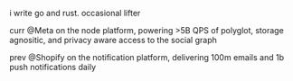 i write go and rust. occasional lifter

curr @Meta on the node platform, powering >5B QPS of polyglot, storage agnositic, and privacy aware access to the social graph

prev @Shopify on the notification platform, delivering 100m emails and 1b push notifications daily 
